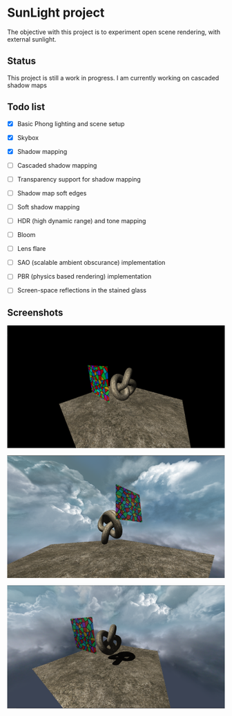 # SunLight project

The objective with this project is to experiment open scene rendering, with external sunlight.

## Status

This project is still a work in progress.
I am currently working on cascaded shadow maps

## Todo list

- [X] Basic Phong lighting and scene setup
- [X] Skybox
- [X] Shadow mapping
- [ ] Cascaded shadow mapping
- [ ] Transparency support for shadow mapping
- [ ] Shadow map soft edges
- [ ] Soft shadow mapping
- [ ] HDR (high dynamic range) and tone mapping
- [ ] Bloom
- [ ] Lens flare
- [ ] SAO (scalable ambient obscurance) implementation
- [ ] PBR (physics based rendering) implementation
- [ ] Screen-space reflections in the stained glass


## Screenshots

![Screenshot](../../Screenshots/SunLight/BasicLighting.png?raw=true "Basic phong lighting and scene setup")

![Screenshot](../../Screenshots/SunLight/Skybox.png?raw=true "Skybox added to the scene")

![Screenshot](../../Screenshots/SunLight/ShadowMap.png?raw=true "Shadow maps implemented and added to the scene")
